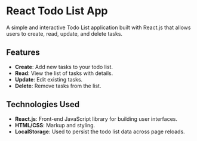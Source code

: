 # React Todo List App

A simple and interactive Todo List application built with React.js that allows users to create, read, update, and delete tasks.

## Features

- **Create**: Add new tasks to your todo list.
- **Read**: View the list of tasks with details.
- **Update**: Edit existing tasks.
- **Delete**: Remove tasks from the list.

## Technologies Used

- **React.js**: Front-end JavaScript library for building user interfaces.
- **HTML/CSS**: Markup and styling.
- **LocalStorage**: Used to persist the todo list data across page reloads.
